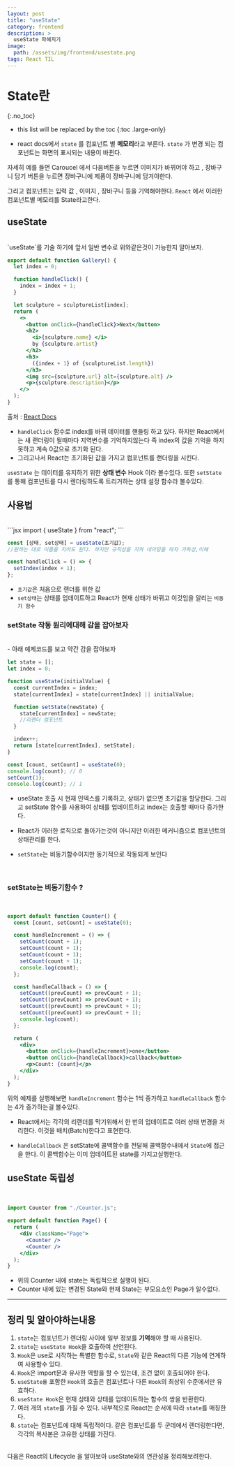 ```yaml
---
layout: post
title: "useState"
category: frontend
description: >
  useState 파헤지기
image:
  path: /assets/img/frontend/usestate.png
tags: React TIL
---
```

<!--more-->
# State란
{:.no_toc}

* this list will be replaced by the toc
{:toc .large-only}

- react docs에서 `state` 를 컴포넌트 별 **메모리**라고 부른다. `state` 가 변경 되는 컴포넌트는 화면의 표시되는 내용이 바뀐다.

자세히 예를 들면 Caroucel 에서 다음버튼을 누르면 이미지가 바뀌어야 하고 , 장바구니 담기 버튼을 누르면 장바구니에 제품이 장바구니에 담겨야한다.

그리고 컴포넌트는 입력 값 , 이미지 , 장바구니 등을 기억해야한다.
`React` 에서 이러한 컴포넌트별 메모리를 State라고한다.
<br>

## useState

<br>
`useState`를 기술 하기에 앞서 일반 변수로 위와같은것이 가능한지 알아보자.

```jsx
export default function Gallery() {
  let index = 0;

  function handleClick() {
    index = index + 1;
  }

  let sculpture = sculptureList[index];
  return (
    <>
      <button onClick={handleClick}>Next</button>
      <h2>
        <i>{sculpture.name} </i>
        by {sculpture.artist}
      </h2>
      <h3>
        ({index + 1} of {sculptureList.length})
      </h3>
      <img src={sculpture.url} alt={sculpture.alt} />
      <p>{sculpture.description}</p>
    </>
  );
}
```

출처 : [React Docs](https://react.dev/learn/state-a-components-memory)

- `handleClick` 함수로 index를 바꿔 데이터를 핸들링 하고 있다. 하지만 React에서는 새 랜더링이 될때마다 지역변수를 기억하지않는다 즉 index의 값을 기억을 하지못하고 계속 0값으로 초기화 된다.
- 그리고나서 React는 초기화된 값을 가지고 컴포넌트를 랜더링을 시킨다.

`useState` 는 데이터를 유지하기 위한 **상태 변수** Hook 이라 볼수있다.
또한 `setState` 를 통해 컴포넌트를 다시 렌더링하도록 트리거하는 상태 설정 함수라 볼수있다.
<br>

## 사용법

<br>
```jsx
import { useState } from "react";
```

```jsx
const [상태, set상태] = useState(초기값);
//원하는 대로 이름을 지어도 된다. 하지만 규칙성을 지켜 네이밍을 하자 가독성,이해
```

```jsx
const handleClick = () => {
  setIndex(index + 1);
};
```

- `초기값`은 처음으로 랜더를 위한 값
- `set상태`는 상태를 업데이트하고 React가 현재 상태가 바뀌고 이것임을 알리는 `비동기 함수`
  <br>

### setState 작동 원리에대해 감을 잡아보자

<br>
- 아래 예제코드를 보고 약간 감을 잡아보자

```js
let state = [];
let index = 0;

function useState(initialValue) {
  const currentIndex = index;
  state[currentIndex] = state[currentIndex] || initialValue;

  function setState(newState) {
    state[currentIndex] = newState;
    //리랜더 컴포넌트
  }

  index++;
  return [state[currentIndex], setState];
}

const [count, setCount] = useState(0);
console.log(count); // 0
setCount(1);
console.log(count); // 1
```

- useState 호출 시 현재 인덱스를 기록하고, 상태가 없으면 초기값을 할당한다. 그리고 setState 함수를 사용하여 상태를 업데이트하고 index는 호출할 때마다 증가한다.

- React가 이러한 로직으로 돌아가는것이 아니지만 이러한 메커니즘으로 컴포넌트의 상태관리를 한다.

- `setState`는 비동기함수이지만 동기적으로 작동되게 보인다

<br>

### setState는 비동기함수 ?

<br>

```jsx
export default function Counter() {
  const [count, setCount] = useState(0);

  const handleIncrement = () => {
    setCount(count + 1);
    setCount(count + 1);
    setCount(count + 1);
    setCount(count + 1);
    console.log(count);
  };

  const handleCallback = () => {
    setCount((prevCount) => prevCount + 1);
    setCount((prevCount) => prevCount + 1);
    setCount((prevCount) => prevCount + 1);
    setCount((prevCount) => prevCount + 1);
    console.log(count);
  };

  return (
    <div>
      <button onClick={handleIncrement}>one</button>
      <button onClick={handleCallback}>callback</button>
      <p>Count: {count}</p>
    </div>
  );
}
```

위의 예제를 실행해보면 `handleIncrement` 함수는 1씩 증가하고 `handleCallback` 함수는 4가 증가하는걸 볼수있다.

- React에서는 각각의 리랜더를 막기위해서 한 번의 업데이트로 여러 상태 변경을 처리한다. 이것을 배치(Batch)한다고 표현한다.

- `handleCallback` 은 setState에 콜백함수를 전달해 콜백함수내에서 `State`에 접근을 한다. 이 콜백함수는 이미 업데이트된 state를 가지고실행한다.
  <br>

## useState 독립성

<br>

```jsx
import Counter from "./Counter.js";

export default function Page() {
  return (
    <div className="Page">
      <Counter />
      <Counter />
    </div>
  );
}
```

- 위의 Counter 내에 state는 독립적으로 실행이 된다.
- Counter 내에 있는 변경된 State와 현재 State는 부모요소인 Page가 알수없다.

---

## 정리 및 알아야하는내용

1. `state`는 컴포넌트가 렌더링 사이에 일부 정보를 **기억**해야 할 때 사용된다.
2. `state`는 `useState Hook`을 호출하여 선언된다.
3. `Hook`은 use로 시작하는 특별한 함수로, `State`와 같은 React의 다른 기능에 연계하여 사용할수 있다.
4. `Hook`은 import문과 유사한 역할을 할 수 있는데, 조건 없이 호출되어야 한다.
5. `useState를` 포함한 `Hook`의 호출은 컴포넌트나 다른 `Hook`의 최상위 수준에서만 유효하다.
6. `useState Hook`은 현재 상태와 상태를 업데이트하는 함수의 쌍을 반환한다.
7. 여러 개의 `state`를 가질 수 있다. 내부적으로 React는 순서에 따라 `state`를 매칭한다.
8. `state`는 컴포넌트에 대해 독립적이다. 같은 컴포넌트를 두 군데에서 렌더링한다면, 각각의 복사본은 고유한 상태를 가진다.

<br>
다음은 React의 Lifecycle 을 알아보아 useState와의 연관성을 정리해보려한다.
